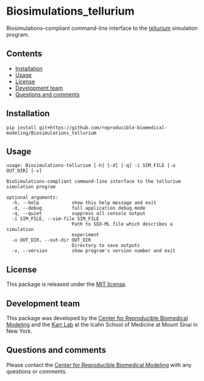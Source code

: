 # Biosimulations_tellurium
Biosimulations-compliant command-line interface to the [tellurium](http://tellurium.analogmachine.org/) simulation program.

## Contents
* [Installation](#installation)
* [Usage](#usage)
* [License](#license)
* [Development team](#development-team)
* [Questions and comments](#questions-and-comments)

## Installation

```
pip install git+https://github.com/reproducible-biomedical-modeling/Biosimulations_tellurium
```

## Usage
```
usage: Biosimulations-tellurium [-h] [-d] [-q] -i SIM_FILE [-o OUT_DIR] [-v]

BioSimulations-compliant command-line interface to the tellurium simulation program

optional arguments:
  -h, --help            show this help message and exit
  -d, --debug           full application debug mode
  -q, --quiet           suppress all console output
  -i SIM_FILE, --sim-file SIM_FILE
                        Path to SED-ML file which describes a simulation
                        experiment
  -o OUT_DIR, --out-dir OUT_DIR
                        Directory to save outputs
  -v, --version         show program's version number and exit
```

## License
This package is released under the [MIT license](LICENSE).

## Development team
This package was developed by the [Center for Reproducible Biomedical Modeling](http://reproduciblebiomodels.org) and the [Karr Lab](https://www.karrlab.org) at the Icahn School of Medicine at Mount Sinai in New York.

## Questions and comments
Please contact the [Center for Reproducible Biomedical Modeling](mailto:info@reproduciblebiomodels.org) with any questions or comments.
